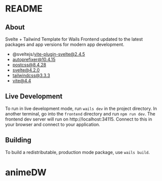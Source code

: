 # README

## About

Svelte + Tailwind Template for Wails
Frontend updated to the latest packages and app versions for modern app development.

- @sveltejs/vite-plugin-svelte@2.4.5
- autoprefixer@10.4.15
- postcss@8.4.28
- svelte@4.2.0
- tailwindcss@3.3.3
- vite@4.4

## Live Development

To run in live development mode, run `wails dev` in the project directory. In another terminal, go into the `frontend`
directory and run `npm run dev`. The frontend dev server will run on http://localhost:34115. Connect to this in your
browser and connect to your application.

## Building

To build a redistributable, production mode package, use `wails build`.
# animeDW
